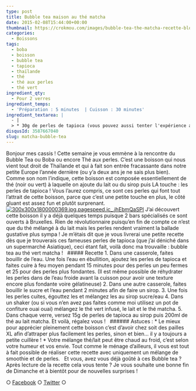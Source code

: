 ```yaml
---
type: post
title: Bubble tea maison au thé matcha
date: 2015-02-08T15:44:00+00:00
thumbnail: https://crokmou.com/images/bubble-tea-the-matcha-recette-blog-culinaire-crokmou.jpg
categories: 
  - Boissons
tags: 
  - boba
  - boisson
  - bubble tea
  - tapioca
  - thaïlande
  - thé
  - thé aux perles
  - thé vert
ingredient_qty: 
  - Pour 2 verres
ingredient_temps: 
  - 'Préparation : 5 minutes  | Cuisson : 30 minutes'
ingredient_textarea: |
  - |
  > * 30g de perles de tapioca (vous pouvez aussi tenter l'expérience avec des perles du Japon)> * 200ml de thé vert infusé (soit 200ml d'eau avec 1càc de thé vert)> * 200ml de lait> * 1 càc de thé vert matcha> * 40g de sucre> * 30g d'eau
disqusId: 3587667040
slug: matcha-bubble-tea
---
```


Bonjour mes cassis ! Cette semaine je vous emmène à la rencontre du Bubble Tea ou Boba ou encore Thé aux perles. C’est une boisson qui nous vient tout droit de Thaïlande et qui à fait son entrée fracassante dans notre petite Europe l’année dernière (ou y’a deux ans je ne sais plus bien). Comme son nom l’indique, cette boisson est composée essentiellement de thé (noir ou vert) à laquelle on ajoute du lait ou du sirop puis LA touche : les perles de tapioca ! Vous l’aurez compris, ce sont ces perles qui font tout l’attrait de cette boisson, parce que c’est une petite touche en plus, le côté gluant est assez fun et plutôt surprenant.[![300x300x1800000369.jpg.pagespeed.ic_.jhEbmQaSPI](http://gbre.cepegra-labs.be/crokmou/wp-content/uploads/2015/02/300x300x1800000369.jpg.pagespeed.ic_.jhEbmQaSPI-150x150.jpg)](http://gbre.cepegra-labs.be/crokmou/wp-content/uploads/2015/02/300x300x1800000369.jpg.pagespeed.ic_.jhEbmQaSPI.jpg) J’ai découvert cette boisson il y a déjà quelques temps puisque 2 bars spécialisés ce sont ouverts à Bruxelles. Rien de révolutionnaire puisqu’en fin de compte ce n’est que du thé mélangé à du lait mais les perles rendent vraiment la ballade gustative plus sympa ! Je m’étais dit que je vous livrerai une petite recette dès que je trouverais ces fameuses perles de tapioca (que j’ai déniché dans un supermarché Asiatique), ceci étant fait, voilà donc ma trouvaille : bubble tea au thé vert matcha !   ##### Recette 1\. Dans une casserole, faites bouillir de l’eau. Une fois l’eau en ébullition, ajoutez les perles de tapioca et faites cuire à feu moyen pendant 15 minutes pour des perles un peu fermes et 25 pour des perles plus fondantes. (Il est même possible de réhydrater les perles dans de l’eau froide avant la cuisson pour avoir une texture encore plus fondante voire gélatineuse) 2\. Dans une autre casserole, faites bouillir le sucre et l’eau pendant 2 minutes afin de faire un sirop. 3\. Une fois les perles cuites, égouttez les et mélangez les au sirop sucre/eau 4\. Dans un shaker (ou si vous n’en avez pas faites comme moi utilisez un pot de confiture ouai ouai) mélangez le thé vert infusé, le lait et le thé matcha. 5\. Dans chaque verre, versez 15g de perles de tapioca au sirop puis 200ml de thé au lait matcha. Et voilà, régalez vous !   ###### Astuces : * Le mieux pour apprécier pleinement cette boisson c’est d’avoir chez soit des pailles XL afin d’attraper plus facilement les perles, sinon et bien… il y a toujours a petite cuillère ! * Votre mélange thé/lait peut être chaud au froid, c’est selon votre humeur et vos envie. Tout comme le ménage d’ailleurs, il vous est tout à fait possible de réaliser cette recette avec uniquement un mélange de smoothie et de perles.   Et vous, avez vous déjà goûté à ces Bubble tea ? Après lecture de la recette cela vous tente ? Je vous souhaite une bonne fin de Dimanche et à bientôt pour de nouvelles surprises !  

○ [Facebook](https://www.facebook.com/crokmou.blog) ○ [Twitter](https://twitter.com/Crokmou) ○